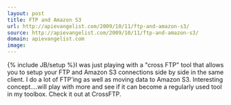 ```yaml
---
layout: post
title: FTP and Amazon S3
url: http://apievangelist.com/2009/10/11/ftp-and-amazon-s3/
source: http://apievangelist.com/2009/10/11/ftp-and-amazon-s3/
domain: apievangelist.com
image: 
---
```

{% include JB/setup %}I was just playing with a "cross FTP" tool that allows you to setup your FTP and Amazon S3 connections side by side in the same client.
I do a lot of FTP'ing as well as moving data to Amazon S3. Interesting concept....will play with more and see if it can become a regularly used tool in my toolbox.
Check it out at CrossFTP.